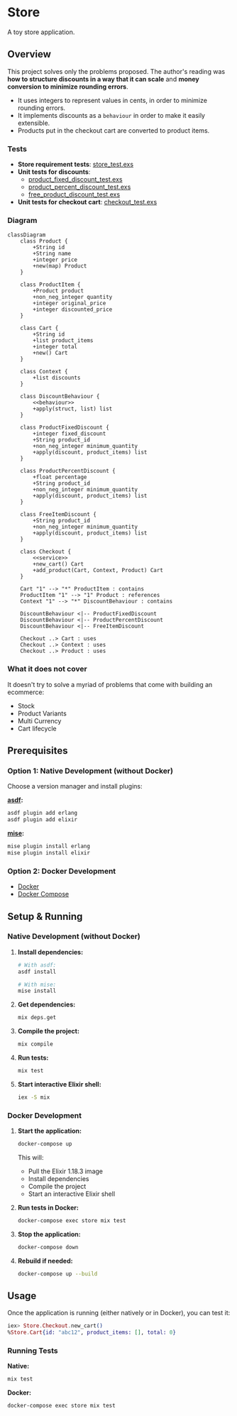 # Store

A toy store application.

## Overview

This project solves only the problems proposed. The author's reading was **how to structure discounts in a way that it can scale** and **money conversion to minimize rounding errors**.

- It uses integers to represent values in cents, in order to minimize rounding errors.
- It implements discounts as a `behaviour` in order to make it easily extensible.
- Products put in the checkout cart are converted to product items.

### Tests

- **Store requirement tests**: [store_test.exs](test/store/store_test.exs)
- **Unit tests for discounts**:
  - [product_fixed_discount_test.exs](test/store/discounts/product_fixed_discount_test.exs)
  - [product_percent_discount_test.exs](test/store/discounts/product_percent_discount_test.exs)
  - [free_product_discount_test.exs](test/store/discounts/free_product_discount_test.exs)
- **Unit tests for checkout cart**: [checkout_test.exs](test/store/checkout_test.exs)


### Diagram

```mermaid
classDiagram
    class Product {
        +String id
        +String name
        +integer price
        +new(map) Product
    }

    class ProductItem {
        +Product product
        +non_neg_integer quantity
        +integer original_price
        +integer discounted_price
    }

    class Cart {
        +String id
        +list product_items
        +integer total
        +new() Cart
    }

    class Context {
        +list discounts
    }

    class DiscountBehaviour {
        <<behaviour>>
        +apply(struct, list) list
    }

    class ProductFixedDiscount {
        +integer fixed_discount
        +String product_id
        +non_neg_integer minimum_quantity
        +apply(discount, product_items) list
    }

    class ProductPercentDiscount {
        +float percentage
        +String product_id
        +non_neg_integer minimum_quantity
        +apply(discount, product_items) list
    }

    class FreeItemDiscount {
        +String product_id
        +non_neg_integer minimum_quantity
        +apply(discount, product_items) list
    }

    class Checkout {
        <<service>>
        +new_cart() Cart
        +add_product(Cart, Context, Product) Cart
    }

    Cart "1" --> "*" ProductItem : contains
    ProductItem "1" --> "1" Product : references
    Context "1" --> "*" DiscountBehaviour : contains

    DiscountBehaviour <|-- ProductFixedDiscount
    DiscountBehaviour <|-- ProductPercentDiscount
    DiscountBehaviour <|-- FreeItemDiscount

    Checkout ..> Cart : uses
    Checkout ..> Context : uses
    Checkout ..> Product : uses
```

### What it does not cover

It doesn't try to solve a myriad of problems that come with building an ecommerce:

- Stock
- Product Variants
- Multi Currency
- Cart lifecycle

## Prerequisites

### Option 1: Native Development (without Docker)

Choose a version manager and install plugins:

**[asdf](https://asdf-vm.com/):**
```bash
asdf plugin add erlang
asdf plugin add elixir
```

**[mise](https://mise.jdx.dev/):**
```bash
mise plugin install erlang
mise plugin install elixir
```

### Option 2: Docker Development

- [Docker](https://docs.docker.com/get-docker/)
- [Docker Compose](https://docs.docker.com/compose/install/)

## Setup & Running

### Native Development (without Docker)

1. **Install dependencies:**
   ```bash
   # With asdf:
   asdf install

   # With mise:
   mise install
   ```

2. **Get dependencies:**
   ```bash
   mix deps.get
   ```

3. **Compile the project:**
   ```bash
   mix compile
   ```

4. **Run tests:**
   ```bash
   mix test
   ```

5. **Start interactive Elixir shell:**
   ```bash
   iex -S mix
   ```

### Docker Development

1. **Start the application:**
   ```bash
   docker-compose up
   ```
   This will:
   - Pull the Elixir 1.18.3 image
   - Install dependencies
   - Compile the project
   - Start an interactive Elixir shell

2. **Run tests in Docker:**
   ```bash
   docker-compose exec store mix test
   ```

3. **Stop the application:**
   ```bash
   docker-compose down
   ```

4. **Rebuild if needed:**
   ```bash
   docker-compose up --build
   ```

## Usage

Once the application is running (either natively or in Docker), you can test it:

```elixir
iex> Store.Checkout.new_cart()
%Store.Cart{id: "abc12", product_items: [], total: 0}
```

### Running Tests

**Native:**
```bash
mix test
```

**Docker:**
```bash
docker-compose exec store mix test
```
